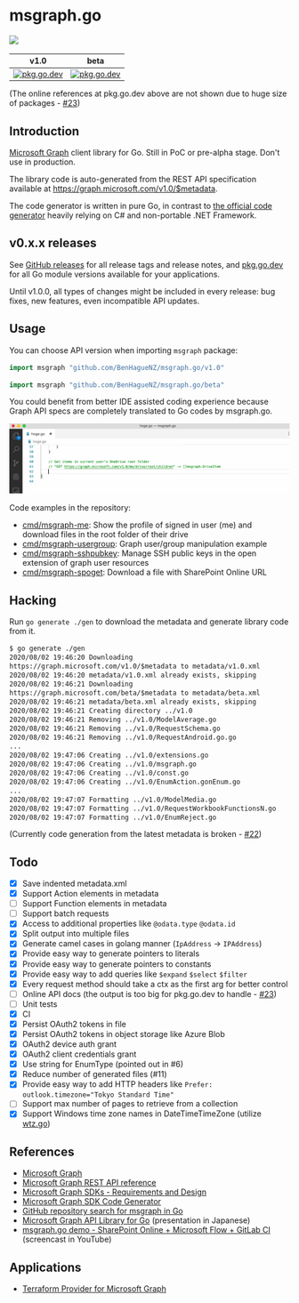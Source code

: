 # msgraph.go

[![](https://github.com/BenHagueNZ/msgraph.go/workflows/go%20generate%20test/badge.svg?branch=master)](https://github.com/BenHagueNZ/msgraph.go/actions)

|v1.0|beta|
|---|---|
|[![pkg.go.dev](https://pkg.go.dev/badge/github.com/BenHagueNZ/msgraph.go/v1.0)](https://pkg.go.dev/github.com/BenHagueNZ/msgraph.go/v1.0)|[![pkg.go.dev](https://pkg.go.dev/badge/github.com/BenHagueNZ/msgraph.go/beta)](https://pkg.go.dev/github.com/BenHagueNZ/msgraph.go/beta)|

(The online references at pkg.go.dev above are not shown due to huge size of packages - [#23](https://github.com/BenHagueNZ/msgraph.go/issues/23))

## Introduction

[Microsoft Graph] client library for Go.  Still in PoC or pre-alpha stage.
Don't use in production.

The library code is auto-generated from the REST API specification
available at https://graph.microsoft.com/v1.0/$metadata.

The code generator is written in pure Go,
in contrast to [the official code generator][Microsoft Graph SDK Code Generator]
heavily relying on C# and non-portable .NET Framework.

## v0.x.x releases

See [GitHub releases](https://github.com/BenHagueNZ/msgraph.go/releases)
for all release tags and release notes,
and [pkg.go.dev](https://pkg.go.dev/mod/github.com/BenHagueNZ/msgraph.go)
for all Go module versions available for your applications.

Until v1.0.0, all types of changes might be included in every release:
bug fixes, new features, even incompatible API updates.

## Usage

You can choose API version when importing `msgraph` package:

```go
import msgraph "github.com/BenHagueNZ/msgraph.go/v1.0"
```

```go
import msgraph "github.com/BenHagueNZ/msgraph.go/beta"
```

You could benefit from better IDE assisted coding experience
because Graph API specs are completely translated to Go codes by msgraph.go.

![](assets/msgraph.go-vscode2.gif)

Code examples in the repository:

- [cmd/msgraph-me](cmd/msgraph-me): Show the profile of signed in user (me) and download files in the root folder of their drive
- [cmd/msgraph-usergroup](cmd/msgraph-usergroup): Graph user/group manipulation example
- [cmd/msgraph-sshpubkey](cmd/msgraph-sshpubkey): Manage SSH public keys in the open extension of graph user resources
- [cmd/msgraph-spoget](cmd/msgraph-spoget): Download a file with SharePoint Online URL

## Hacking

Run `go generate ./gen` to download the metadata and generate library code from it.

```console
$ go generate ./gen
2020/08/02 19:46:20 Downloading https://graph.microsoft.com/v1.0/$metadata to metadata/v1.0.xml
2020/08/02 19:46:20 metadata/v1.0.xml already exists, skipping
2020/08/02 19:46:21 Downloading https://graph.microsoft.com/beta/$metadata to metadata/beta.xml
2020/08/02 19:46:21 metadata/beta.xml already exists, skipping
2020/08/02 19:46:21 Creating directory ../v1.0
2020/08/02 19:46:21 Removing ../v1.0/ModelAverage.go
2020/08/02 19:46:21 Removing ../v1.0/RequestSchema.go
2020/08/02 19:46:21 Removing ../v1.0/RequestAndroid.go.go
...
2020/08/02 19:47:06 Creating ../v1.0/extensions.go
2020/08/02 19:47:06 Creating ../v1.0/msgraph.go
2020/08/02 19:47:06 Creating ../v1.0/const.go
2020/08/02 19:47:06 Creating ../v1.0/EnumAction.gonEnum.go
...
2020/08/02 19:47:07 Formatting ../v1.0/ModelMedia.go
2020/08/02 19:47:07 Formatting ../v1.0/RequestWorkbookFunctionsN.go
2020/08/02 19:47:07 Formatting ../v1.0/EnumReject.go
```

(Currently code generation from the latest metadata is broken - [#22](https://github.com/BenHagueNZ/msgraph.go/issues/22))

## Todo

- [x] Save indented metadata.xml
- [x] Support Action elements in metadata
- [ ] Support Function elements in metadata
- [ ] Support batch requests
- [x] Access to additional properties like `@odata.type` `@odata.id`
- [x] Split output into multiple files
- [x] Generate camel cases in golang manner (`IpAddress` -> `IPAddress`)
- [x] Provide easy way to generate pointers to literals
- [x] Provide easy way to generate pointers to constants
- [x] Provide easy way to add queries like `$expand` `$select` `$filter`
- [x] Every request method should take a ctx as the first arg for better control
- [ ] Online API docs (the output is too big for pkg.go.dev to handle - [#23](https://github.com/BenHagueNZ/msgraph.go/issues/23))
- [ ] Unit tests
- [x] CI
- [x] Persist OAuth2 tokens in file
- [x] Persist OAuth2 tokens in object storage like Azure Blob
- [x] OAuth2 device auth grant
- [x] OAuth2 client credentials grant
- [x] Use string for EnumType (pointed out in #6)
- [x] Reduce number of generated files (#11)
- [x] Provide easy way to add HTTP headers like `Prefer: outlook.timezone="Tokyo Standard Time"`
- [ ] Support max number of pages to retrieve from a collection
- [x] Support Windows time zone names in DateTimeTimeZone (utilize [wtz.go](https://github.com/yaegashi/wtz.go))

## References

- [Microsoft Graph]
- [Microsoft Graph REST API reference]
- [Microsoft Graph SDKs - Requirements and Design]
- [Microsoft Graph SDK Code Generator]
- [GitHub repository search for msgraph in Go]
- [Microsoft Graph API Library for Go] (presentation in Japanese)
- [msgraph.go demo - SharePoint Online + Microsoft Flow + GitLab CI] (screencast in YouTube)

[Microsoft Graph]: https://developer.microsoft.com/en-us/graph
[Microsoft Graph REST API reference]: https://docs.microsoft.com/en-us/graph/api/overview
[Microsoft Graph SDKs - Requirements and Design]: https://microsoftgraph.github.io/msgraph-sdk-design/
[Microsoft Graph SDK Code Generator]: https://github.com/microsoftgraph/MSGraph-SDK-Code-Generator
[GitHub repository search for msgraph in Go]: https://github.com/search?l=Go&q=msgraph&type=Repositories
[Microsoft Graph API Library for Go]: https://www.slideshare.net/yaegashi/microsoft-graph-api-library-for-go
[msgraph.go demo - SharePoint Online + Microsoft Flow + GitLab CI]: https://www.youtube.com/watch?v=DwKk405XyF4

## Applications

- [Terraform Provider for Microsoft Graph](https://github.com/yaegashi/terraform-provider-msgraph)
